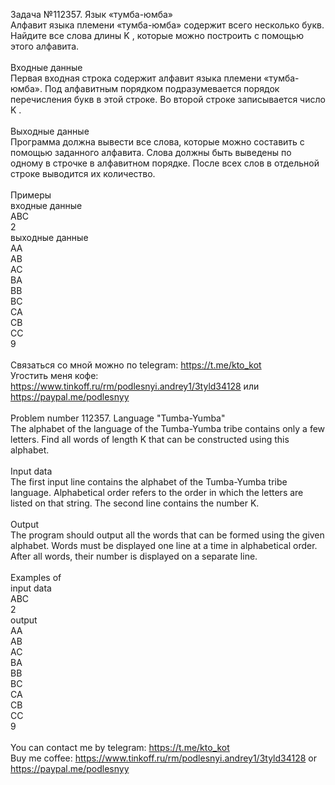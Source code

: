 Задача №112357. Язык «тумба-юмба»<br />Алфавит языка племени «тумба-юмба» содержит всего несколько букв. Найдите все слова длины K , которые можно построить с помощью этого алфавита.<br /><br />Входные данные<br />Первая входная строка содержит алфавит языка племени «тумба-юмба». Под алфавитным порядком подразумевается порядок перечисления букв в этой строке. Во второй строке записывается число K .<br /><br />Выходные данные<br />Программа должна вывести все слова, которые можно составить с помощью заданного алфавита. Слова должны быть выведены по одному в строчке в алфавитном порядке. После всех слов в отдельной строке выводится их количество.<br /><br />Примеры<br />входные данные<br />ABC<br />2<br />выходные данные<br />AA<br />AB<br />AC<br />BA<br />BB<br />BC<br />CA<br />CB<br />CC<br />9<br /><br />Связаться со мной можно по telegram: https://t.me/kto_kot<br />Угостить меня кофе: https://www.tinkoff.ru/rm/podlesnyi.andrey1/3tyld34128 или https://paypal.me/podlesnyy<br /><br />Problem number 112357. Language "Tumba-Yumba"<br />The alphabet of the language of the Tumba-Yumba tribe contains only a few letters. Find all words of length K that can be constructed using this alphabet.<br /><br />Input data<br />The first input line contains the alphabet of the Tumba-Yumba tribe language. Alphabetical order refers to the order in which the letters are listed on that string. The second line contains the number K.<br /><br />Output<br />The program should output all the words that can be formed using the given alphabet. Words must be displayed one line at a time in alphabetical order. After all words, their number is displayed on a separate line.<br /><br />Examples of<br />input data<br />ABC<br />2<br />output<br />AA<br />AB<br />AC<br />BA<br />BB<br />BC<br />CA<br />CB<br />CC<br />9<br /><br /> You can contact me by telegram: https://t.me/kto_kot <br /> Buy me coffee: https://www.tinkoff.ru/rm/podlesnyi.andrey1/3tyld34128 or https://paypal.me/podlesnyy